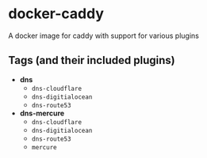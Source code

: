 # docker-caddy
A docker image for caddy with support for various plugins

## Tags (and their included plugins)

- **dns**
  - `dns-cloudflare`
  - `dns-digitialocean`
  - `dns-route53`
- **dns-mercure**
  - `dns-cloudflare`
  - `dns-digitialocean`
  - `dns-route53`
  - `mercure`
